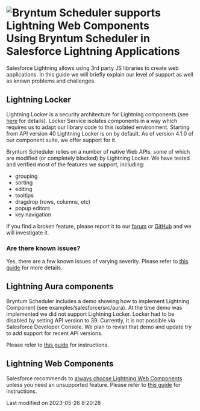 <h1 class="title-with-image">
<img src="Core/logo/salesforce.svg" alt="Bryntum Scheduler supports Lightning Web Components"/>
Using Bryntum Scheduler in Salesforce Lightning Applications
</h1>

Salesforce Lightning allows using 3rd party JS libraries to create web applications. In this guide we will briefly
explain our level of support as well as known problems and challenges.

## Lightning Locker

Lightning Locker is a security architecture for Lightning components (see
[here](https://developer.salesforce.com/docs/atlas.en-us.lightning.meta/lightning/security_code.htm)
for details). Locker Service isolates components in a way which requires us to adapt our library code to this isolated environment.
Starting from API version 40 Lightning Locker is on by default. As of version 4.1.0 of our component suite, we 
offer support for it.

Bryntum Scheduler relies on a number of native Web APIs, some of which are modified (or completely blocked) by Lightning Locker.
We have tested and verified most of the features we support, including:
 - grouping
 - sorting
 - editing
 - tooltips
 - dragdrop (rows, columns, etc)
 - popup editors
 - key navigation

If you find a broken feature, please report it to our [forum](https://bryntum.com/forum/)
or [GitHub](https://github.com/bryntum/support/issues) and we will investigate it.

### Are there known issues?

Yes, there are a few known issues of varying severity. Please refer to [this guide](#Scheduler/guides/integration/salesforce/lwc.md#lightninglocker)
for more details.

## Lightning Aura components

Bryntum Scheduler includes a demo showing how to implement Lightning Component (see examples/salesforce/src/aura). At 
the time demo was implemented we did not support Lightning Locker. Locker had to be disabled by setting API version to 39.
Currently, it is not possible via Salesforce Developer Console. We plan to revisit that demo and update try to add support
for recent API versions.

Please refer to [this guide](#Scheduler/guides/integration/salesforce/aura.md) for instructions.

## Lightning Web Components

Salesforce recommends to
[always choose Lightning Web Components](https://developer.salesforce.com/docs/component-library/documentation/en/lwc/lwc.get_started_lwc_or_aura)
unless you need an unsupported feature. Please refer to [this guide](#Scheduler/guides/integration/salesforce/lwc.md)
for instructions.



<p class="last-modified">Last modified on 2023-05-26 8:20:28</p>